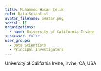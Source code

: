 ```yaml
---
title: Muhammed Hasan Çelik
role: Data Scientist
avatar_filename: avatar.png
social: []
organizations:
  - name: University of California Irvine
superuser: false
user_groups:
  - Data Scientists
  - Principal Investigators
---
```

University of California Irvine, Irvine, CA, USA